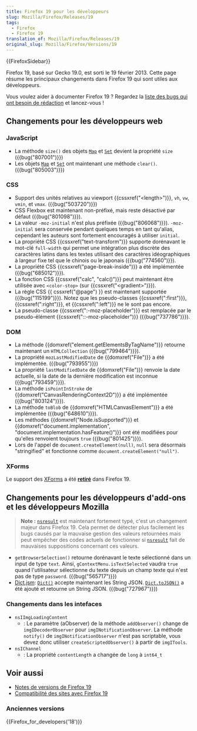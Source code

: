```yaml
---
title: Firefox 19 pour les développeurs
slug: Mozilla/Firefox/Releases/19
tags:
  - Firefox
  - Firefox 19
translation_of: Mozilla/Firefox/Releases/19
original_slug: Mozilla/Firefox/Versions/19
---
```


{{FirefoxSidebar}}

Firefox 19, basé sur Gecko 19.0, est sorti le 19 février 2013. Cette page résume les principaux changements dans Firefox 19 qui sont utiles aux développeurs.

Vous voulez aider à documenter Firefox 19 ? Regardez la [liste des bugs qui ont besoin de rédaction](http://beta.elchi3.de/doctracker/#list=fx&version=19.0) et lancez-vous !

## Changements pour les développeurs web

### JavaScript

- La méthode `size()` des objets [`Map`](/fr/docs/JavaScript/Reference/Global_Objects/Map) et [`Set`](/fr/docs/JavaScript/Reference/Global_Objects/Set) devient la propriété `size` ({{bug("807001")}})
- Les objets [`Map`](/fr/docs/JavaScript/Reference/Global_Objects/Map) et [`Set`](/fr/docs/JavaScript/Reference/Global_Objects/Set) ont maintenant une méthode `clear()`. ({{bug("805003")}})

### CSS

- Support des unités relatives au viewport {{cssxref("&lt;length&gt;")}}, `vh`, `vw`, `vmin`, et `vmax`. ({{bug("503720")}})
- CSS Flexbox est maintenant non-préfixé, mais reste désactivé par défaut ({{bug("801098")}}).
- La valeur `-moz-initial` n'est plus préfixée ({{bug("806068")}}). `-moz-initial` sera conservée pendant quelques temps en tant qu'alias, cependant les auteurs sont fortement encouragés à utiliser `initial`.
- La propriété CSS {{cssxref("text-transform")}} supporte dorénavant le mot-clé `full-width` qui permet une intégration plus discrète des caractères latins dans les textes utilisant des caractères idéographiques à largeur fixe tel que le chinois ou le japonais ({{bug("774560")}}).
- La propriété CSS {{cssxref("page-break-inside")}} a été implémentée ({{bug("685012")}}).
- La fonction CSS {{cssxref("calc", "calc()")}} peut maintenant être utilisée avec `<color-stop>` (sur {{cssxref("&lt;gradient&gt;")}}).
- La règle CSS {{ cssxref("@page") }} est maintenant supportée ({{bug("115199")}}). Notez que les pseudo-classes {{cssxref(":first")}}, {{cssxref(":right")}}, et {{cssxref(":left")}} ne le sont pas encore.
- La pseudo-classe {{cssxref(":-moz-placeholder")}} est remplacée par le pseudo-élément {{cssxref("::-moz-placeholder")}} ({{bug("737786")}}).

### DOM

- La méthode {{domxref("element.getElementsByTagName")}} retourne maintenant un `HTMLCollection` ({{bug("799464")}}).
- La propriété `mozLastModifiedDate` de {{domxref("File")}} a été implémentée. ({{bug("793955")}})
- La propriété `lastModifiedDate` de {{domxref("File")}} renvoie la date actuelle, si la date de la dernière modification est inconnue ({{bug("793459")}}).
- La méthode `isPointInStroke` de {{domxref("CanvasRenderingContext2D")}} a été implémentée ({{bug("803124")}}).
- La méthode `toBlob` de {{domxref("HTMLCanvasElement")}} a été implémentée ({{bug("648610")}}).
- Les méthodes {{domxref("Node.isSupported")}} et {{domxref("document.implementation", "document.implementation.hasFeature()")}} ont été modifiées pour qu'elles renvoient toujours `true` ({{bug("801425")}}).
- Lors de l'appel de `document.createElement(null)`, `null` sera désormais "stringified" et fonctionne comme `document.createElement("null")`.

### XForms

Le support des [XForms](/fr/docs/XForms) a été [**retiré**](http://www.philipp-wagner.com/blog/2011/07/the-future-of-mozilla-xforms/) dans Firefox 19.

## Changements pour les développeurs d'add-ons et les développeurs Mozilla

> **Note :** [`nsresult`](/fr/docs/XPCOM_API_Reference/nsresult) est maintenant fortement typé, c'est un changement majeur dans Firefox 19. Cela permet de détecter plus facilement les bugs causés par la mauvaise gestion des valeurs retournées mais peut empêcher des codes actuels de fonctionner si [`nsresult`](/fr/docs/XPCOM_API_Reference/nsresult) fait de mauvaises suppositions concernant ces valeurs.

- `getBrowserSelection()` retourne dorénavant le texte sélectionné dans un input de type `text`. Ainsi, `gContextMenu.isTextSelected` vaudra `true` quand l'utilisateur sélectionne du texte depuis un champ texte qui n'est pas de type `password`. ({{bug("565717")}})
- [Dict.jsm](/fr/docs/Mozilla/JavaScript_code_modules/Dict.jsm): [`Dict()`](/fr/docs/Mozilla/JavaScript_code_modules/Dict.jsm#Creating_a_dictionary) accepte maintenant les String JSON. [`Dict.toJSON()`](/fr/docs/Mozilla/JavaScript_code_modules/Dict.jsm#toJSON) a été ajouté et retourne un String JSON. ({{bug("727967")}})

### Changements dans les intefaces

- `nsIImgLoadingContent`
  - : Le paramètre (aObserver) de la méthode `addObserver()` change de `imgIDecoderObserver` pour `imgINotificationObserver`. La méthode `notify()` de `imgINotificationObserver` n'est pas scriptable, vous devez donc utiliser `createScriptedObserver()` à partir de `imgITools`.
- `nsIChannel`
  - : La propriété `contentLength` a changée de `long` à `int64_t`

## Voir aussi

- [Notes de versions de Firefox 19](http://www.mozilla.org/en-US/firefox/19.0beta/releasenotes/)
- [Compatibilité des sites avec Firefox 19](/fr/docs/Site_Compatibility_for_Firefox_19)

### Anciennes versions

{{Firefox_for_developers('18')}}
